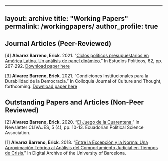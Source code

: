 
---
layout: archive
title: "Working Papers"
permalink: /workingpapers/
author_profile: true
---

Journal Articles (Peer-Reviewed)
---
[4] **Alvarez Barreno, Erick**. 2021. “[Ciclos políticos presupuestarios en América Latina. Un análisis de panel dinámico.](https://revistas.udea.edu.co/index.php/estudiospoliticos/article/view/344333)” In Estudios Políticos, 62, pp. 267-292. 
[Download paper here](http://ealvarezb.github.io/files/paper2.pdf)

[3] **Alvarez Barreno, Erick**. 2021. “Condiciones Institucionales para la Durabilidad de la Democracia.” In Colloquia Journal of Culture and Thought, forthcoming.
[Download paper here](http://ealvarezb.github.io/files/paper1.pdf)

Outstanding Papers and Articles (Non-Peer Reviewed)
---
[2] **Alvarez Barreno, Erick**. 2020. “[El Juego de la Cuarentena.](https://drive.google.com/file/d/1Ua61iXqLALoxec7wtWTLhZfCVcpu3AOo/view)” In Newsletter CLIVAJES, 5 (4), pp. 10-13. Ecuadorian Political Science Association.

[1] **Alvarez Barreno, Erick**. 2018. “[Entre la Excepción y la Norma: Una Aproximación Teórica al Análisis del Comportamiento Judicial en Tiempos de Crisis.](http://diposit.ub.edu/dspace/handle/2445/126336)” In Digital Archive of the
University of Barcelona.
